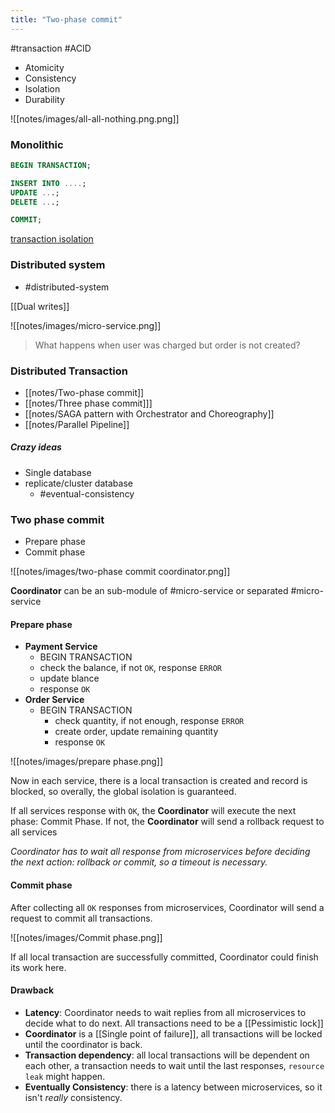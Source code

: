 ```yaml
---
title: "Two-phase commit"
---
```

#transaction #ACID
- Atomicity
- Consistency
- Isolation
- Durability

![[notes/images/all-all-nothing.png.png]]

### Monolithic
```sql
BEGIN TRANSACTION;

INSERT INTO ....;
UPDATE ...;
DELETE ...;

COMMIT;
```

[transaction isolation](https://viblo.asia/p/014-postgresql-transaction-isolation-OeVKB67JKkW)

### Distributed system
- #distributed-system

[[Dual writes]]

![[notes/images/micro-service.png]]

> What happens when user was charged but order is not created?

### Distributed  Transaction
- [[notes/Two-phase commit]]
- [[notes/Three phase commit]]]
- [[notes/SAGA pattern with Orchestrator and Choreography]]
- [[notes/Parallel Pipeline]]

##### Crazy ideas
- Single database
- replicate/cluster database
	- #eventual-consistency 

### Two phase commit
- Prepare phase
- Commit phase

![[notes/images/two-phase commit coordinator.png]]

**Coordinator** can be an sub-module of #micro-service or separated #micro-service 

#### Prepare phase
- **Payment Service**
	- BEGIN TRANSACTION
	- check the balance, if not `OK`, response `ERROR`
	- update blance
	- response `OK`
- **Order Service**
	- BEGIN TRANSACTION
		- check quantity, if not enough, response `ERROR`
		- create order, update remaining quantity
		- response `OK`

![[notes/images/prepare phase.png]]

Now in each service, there is a local transaction is created and record is blocked, so overally, the global isolation is guaranteed.

If all services response with `OK`, the **Coordinator** will execute the next phase: Commit Phase. If not, the **Coordinator** will send a rollback request to all services

_Coordinator has to wait all response from microservices before deciding the next action: rollback or commit, so a timeout is necessary._

#### Commit phase
After collecting all `OK` responses from microservices, Coordinator will send a request to commit all transactions.

![[notes/images/Commit phase.png]]

If all local transaction are successfully committed, Coordinator could finish its work here.

#### Drawback
- **Latency**: Coordinator needs to wait replies from all microservices to decide what to do next. All transactions need to be a [[Pessimistic lock]]
- **Coordinator** is a [[Single point of failure]], all transactions will be locked until the coordinator is back.
- **Transaction dependency**: all local transactions will be dependent on each other, a transaction needs to wait until the last responses, `resource leak` might happen.
- **Eventually Consistency**: there is a latency between microservices, so it isn't _really_ consistency.
